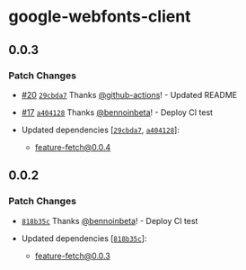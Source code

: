 # google-webfonts-client

## 0.0.3

### Patch Changes

- [#20](https://github.com/inbeta-group/monorepo/pull/20) [`29cbda7`](https://github.com/inbeta-group/monorepo/commit/29cbda7ba2e98d626d6c5c38ded4c61e236dd019) Thanks [@github-actions](https://github.com/apps/github-actions)! - Updated README

- [#17](https://github.com/inbeta-group/monorepo/pull/17) [`a404128`](https://github.com/inbeta-group/monorepo/commit/a404128d187354ea60ac788a62171f15686ddcb0) Thanks [@bennoinbeta](https://github.com/bennoinbeta)! - Deploy CI test

- Updated dependencies [[`29cbda7`](https://github.com/inbeta-group/monorepo/commit/29cbda7ba2e98d626d6c5c38ded4c61e236dd019), [`a404128`](https://github.com/inbeta-group/monorepo/commit/a404128d187354ea60ac788a62171f15686ddcb0)]:
  - feature-fetch@0.0.4

## 0.0.2

### Patch Changes

- [`818b35c`](https://github.com/inbeta-group/monorepo/commit/818b35c51ad86dbd56b819e8c23551d328f0c131) Thanks [@bennoinbeta](https://github.com/bennoinbeta)! - Deploy CI test

- Updated dependencies [[`818b35c`](https://github.com/inbeta-group/monorepo/commit/818b35c51ad86dbd56b819e8c23551d328f0c131)]:
  - feature-fetch@0.0.3
